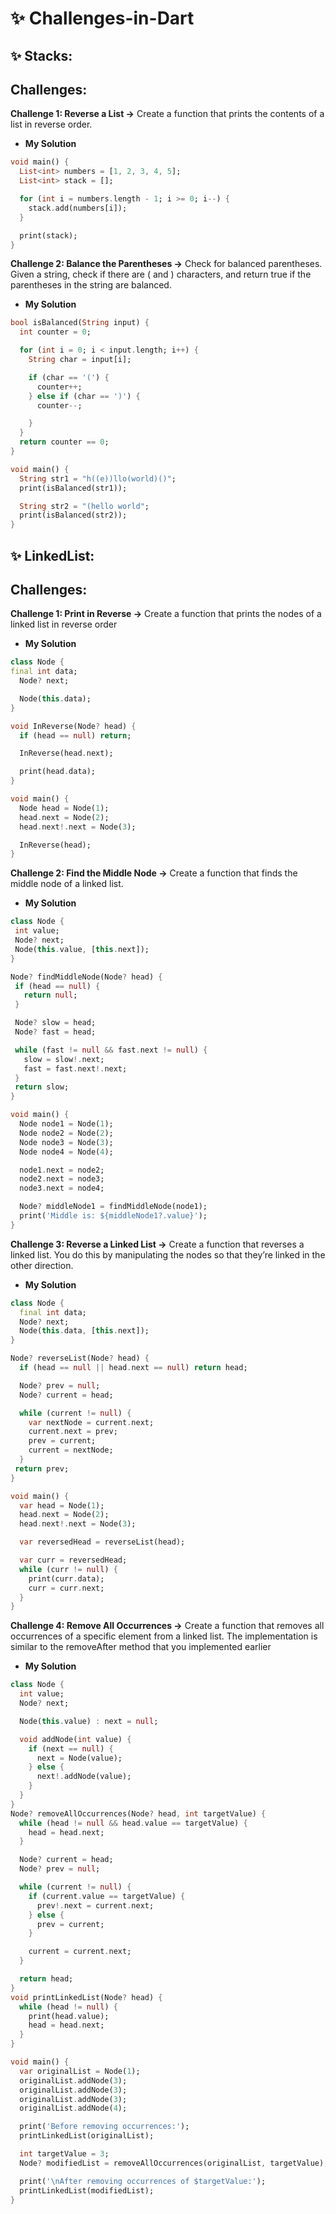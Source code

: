 # ✨ Challenges-in-Dart

## ✨ Stacks:
## Challenges:

**Challenge 1: Reverse a List ->** Create a function that prints the contents of a list in reverse order.
- **My Solution**

```dart
void main() {
  List<int> numbers = [1, 2, 3, 4, 5];
  List<int> stack = [];

  for (int i = numbers.length - 1; i >= 0; i--) {
    stack.add(numbers[i]);
  }

  print(stack); 
}
```

**Challenge 2: Balance the Parentheses ->** Check for balanced parentheses. Given a string, check if there are ( and ) characters, and return true if the parentheses in the string are balanced.
- **My Solution**

```dart
bool isBalanced(String input) {
  int counter = 0;

  for (int i = 0; i < input.length; i++) {
    String char = input[i];

    if (char == '(') {
      counter++;
    } else if (char == ')') {
      counter--;

    }
  }
  return counter == 0;
}

void main() {
  String str1 = "h((e))llo(world)()";
  print(isBalanced(str1));  

  String str2 = "(hello world";
  print(isBalanced(str2));  
}
```

## ✨ LinkedList:
## Challenges:

**Challenge 1: Print in Reverse ->** Create a function that prints the nodes of a linked list in reverse order
- **My Solution**

```dart
class Node {
final int data;
  Node? next;

  Node(this.data);
}

void InReverse(Node? head) {
  if (head == null) return;

  InReverse(head.next);

  print(head.data);
}

void main() {
  Node head = Node(1);
  head.next = Node(2);
  head.next!.next = Node(3);

  InReverse(head); 
}
```

**Challenge 2: Find the Middle Node ->** Create a function that finds the middle node of a linked list.
- **My Solution**

```dart
class Node {
 int value;
 Node? next;
 Node(this.value, [this.next]);
}

Node? findMiddleNode(Node? head) {
 if (head == null) {
   return null;
 }

 Node? slow = head;
 Node? fast = head;

 while (fast != null && fast.next != null) {
   slow = slow!.next;
   fast = fast.next!.next;
 }
 return slow;
}

void main() {
  Node node1 = Node(1);
  Node node2 = Node(2);
  Node node3 = Node(3);
  Node node4 = Node(4);

  node1.next = node2;
  node2.next = node3;
  node3.next = node4;

  Node? middleNode1 = findMiddleNode(node1);
  print('Middle is: ${middleNode1?.value}');
}
```

**Challenge 3: Reverse a Linked List ->** Create a function that reverses a linked list. You do this by manipulating the nodes so that they’re linked in the other direction.
- **My Solution**

```dart
class Node {
  final int data;
  Node? next;
  Node(this.data, [this.next]);
}

Node? reverseList(Node? head) {
  if (head == null || head.next == null) return head;

  Node? prev = null;
  Node? current = head;

  while (current != null) {
    var nextNode = current.next;
    current.next = prev;
    prev = current;
    current = nextNode;
  }
 return prev;
}

void main() {
  var head = Node(1);
  head.next = Node(2);
  head.next!.next = Node(3);

  var reversedHead = reverseList(head);

  var curr = reversedHead;
  while (curr != null) {
    print(curr.data);
    curr = curr.next;
  }
}  
```

**Challenge 4: Remove All Occurrences ->** Create a function that removes all occurrences of a specific element from a linked list. The implementation is similar to the removeAfter method that you implemented earlier
- **My Solution**

```dart
class Node {
  int value;
  Node? next;

  Node(this.value) : next = null;

  void addNode(int value) {
    if (next == null) {
      next = Node(value);
    } else {
      next!.addNode(value);
    }
  }
}
Node? removeAllOccurrences(Node? head, int targetValue) {
  while (head != null && head.value == targetValue) {
    head = head.next;
  }

  Node? current = head;
  Node? prev = null;

  while (current != null) {
    if (current.value == targetValue) {
      prev!.next = current.next;
    } else {
      prev = current;
    }

    current = current.next;
  }

  return head;
}
void printLinkedList(Node? head) {
  while (head != null) {
    print(head.value);
    head = head.next;
  }
}

void main() {
  var originalList = Node(1);
  originalList.addNode(3);
  originalList.addNode(3);
  originalList.addNode(3);
  originalList.addNode(4);

  print('Before removing occurrences:');
  printLinkedList(originalList);

  int targetValue = 3;
  Node? modifiedList = removeAllOccurrences(originalList, targetValue);

  print('\nAfter removing occurrences of $targetValue:');
  printLinkedList(modifiedList);
}
```
